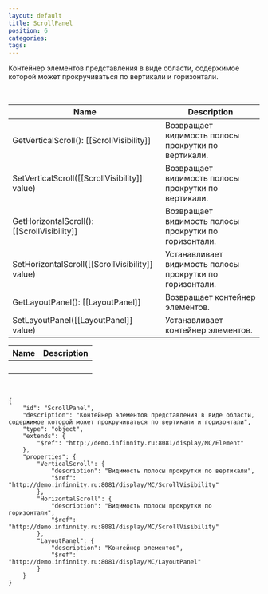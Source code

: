 ```yaml
---
layout: default
title: ScrollPanel
position: 6
categories: 
tags: 
---
```


Контейнер элементов представления в виде области, содержимое которой может прокручиваться по вертикали и горизонтали.

 

|Name|Description|
|----|-----------|
|GetVerticalScroll(): [[ScrollVisibility]]|Возвращает видимость полосы прокрутки по вертикали.|
|SetVerticalScroll([[ScrollVisibility]] value)|Возвращает видимость полосы прокрутки по вертикали.|
|GetHorizontalScroll(): [[ScrollVisibility]]|Возвращает видимость полосы прокрутки по горизонтали.|
|SetHorizontalScroll([[ScrollVisibility]] value)|Устанавливает видимость полосы прокрутки по горизонтали.|
|GetLayoutPanel(): [[LayoutPanel]]|Возвращает контейнер элементов.|
|SetLayoutPanel([[LayoutPanel]] value)|Устанавливает контейнер элементов.|

|Name|Description|
|----|-----------|
| | |

  

```
{
	"id": "ScrollPanel",
	"description": "Контейнер элементов представления в виде области, содержимое которой может прокручиваться по вертикали и горизонтали",
	"type": "object",
	"extends": {
		"$ref": "http://demo.infinnity.ru:8081/display/MC/Element"
	},
	"properties": {
		"VerticalScroll": {
			"description": "Видимость полосы прокрутки по вертикали",
			"$ref": "http://demo.infinnity.ru:8081/display/MC/ScrollVisibility"
		},
		"HorizontalScroll": {
			"description": "Видимость полосы прокрутки по горизонтали",
			"$ref": "http://demo.infinnity.ru:8081/display/MC/ScrollVisibility"
		},
		"LayoutPanel": {
			"description": "Контейнер элементов",
			"$ref": "http://demo.infinnity.ru:8081/display/MC/LayoutPanel"
		}
	}
}
```

 

 

